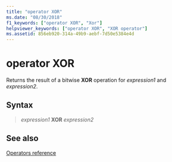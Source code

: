 ```yaml
---
title: "operator XOR"
ms.date: "08/30/2018"
f1_keywords: ["operator XOR", "Xor"]
helpviewer_keywords: ["operator XOR", "XOR operator"]
ms.assetid: 856eb920-314a-49b9-aebf-7d50e5384e4d
---
```

# operator XOR

Returns the result of a bitwise **XOR** operation for *expression1* and *expression2*.

## Syntax

> *expression1* **XOR** *expression2*

## See also

[Operators reference](operators-reference.md)
